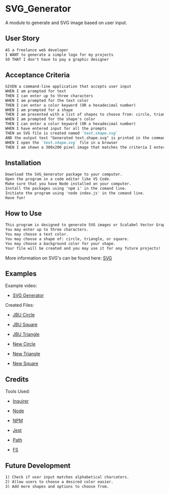 # SVG_Generator
A module to generate and SVG image based on user input.

## User Story
```md
AS a freelance web developer
I WANT to generate a simple logo for my projects
SO THAT I don't have to pay a graphic designer
```

## Acceptance Criteria
```md
GIVEN a command-line application that accepts user input
WHEN I am prompted for text
THEN I can enter up to three characters
WHEN I am prompted for the text color
THEN I can enter a color keyword (OR a hexadecimal number)
WHEN I am prompted for a shape
THEN I am presented with a list of shapes to choose from: circle, triangle, and square
WHEN I am prompted for the shape's color
THEN I can enter a color keyword (OR a hexadecimal number)
WHEN I have entered input for all the prompts
THEN an SVG file is created named `text.shape.svg`
AND the output text "Generated text.shape.svg" is printed in the command line
WHEN I open the `text.shape.svg` file in a browser
THEN I am shown a 300x200 pixel image that matches the criteria I entered
```


## Installation
```md
Download the SVG_Generator package to your computer.
Open the program in a code editor like VS Code.
Make sure that you have Node installed on your computer.
Install the packages using 'npm i' in the comand line.
Initiate the program using 'node index.js' in the comand line.
Have fun!
```


## How to Use
```md
This program is designed to generate SVG images or Scalabel Vector Graphics based on user input.
You may enter up to three characters.
You may choose a text color.
You may choose a shape of: circle, triangle, or square.
You may choose a background color for your shape.
Your file will be created and you may use it for any future projects!
```
More information on SVG's can be found here: [SVG](https://en.wikipedia.org/wiki/SVG)


## Examples

Example video:
* [SVG Generator](https://drive.google.com/file/d/1NOTfSYtQ6ibUzPs3yrqV78eywA6PLDZe/view)

Created Files:

* [JBU Circle](/examples/jbu.circle.svg)

* [JBU Square](/examples/jbu.square.svg)

* [JBU Triangle](/examples/jbu.triangle.svg)

* [New Circle](/examples/new.circle.svg)

* [New Triangle](/examples/new.triangle.svg)

* [New Square](/examples/new.square.svg)


## Credits

Tools Used:
* [Inquirer](https://www.npmjs.com/package/inquirer)

* [Node](https://nodejs.org/en/)

* [NPM](https://www.npmjs.com/)

* [Jest](https://jestjs.io/)

* [Path](https://nodejs.org/docs/latest/api/path.html)

* [FS](https://nodejs.org/docs/v0.3.1/api/fs.html)


## Future Development
```md
1) Check if user input matches alphabetical charcaters.
2) Allow users to choose a desired color easier.
3) Add more shapes and options to choose from.
```
